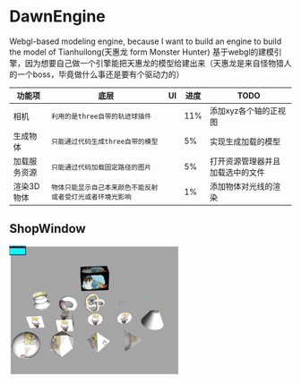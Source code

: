 # DawnEngine
Webgl-based modeling engine, because I want to build an engine to build the model of Tianhuilong(天惠龙 form Monster Hunter)
基于webgl的建模引擎，因为想要自己做一个引擎能把天惠龙的模型给建出来（天惠龙是来自怪物猎人的一个boss，毕竟做什么事还是要有个驱动力的）


|    功能项    |底层                          |UI                          |进度                          |TODO
|----------------|-------------------------------|-----------------------------|-----------------------------|-----------------------------|
|相机            |`利用的是three自带的轨迹球插件`                         |` `|11%|添加xyz各个轴的正视图|
|生成物体         |`只能通过代码生成three自带的模型`                       |` `|5%|实现生成加载的模型|
|加载服务资源     |`只能通过代码加载固定路径的图片`                        |` `|5%|打开资源管理器并且加载选中的文件|
|渲染3D物体       |`物体只能显示自己本来颜色不能反射或者受灯光或者环境光影响`|` `|1%|添加物体对光线的渲染|

## ShopWindow

<img src="https://github.com/1091515459/DawnEngine/blob/main/shopwindow/%E5%BD%95%E5%88%B6_2020_12_01_08_36_57_7.gif" width="60%" height="60%">
